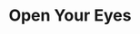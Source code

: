 ---
layout: gamepage
lang: "en"
title: "Open Your Eyes"

game: "The Game"
game-description: "🐀 Turn into a rat in the moonlight<br>
🐀 Kill the guards<br>
🐀 Keep your health under control<br>
🔮 Turn back into a witch in the torch light<br>
🔮 Hide from the guards<br>
🩸 Your health determines your bleeding<br>
🩸 Escape the prison!<br>"

development: "The Development"
development-description: "wa"

controls: "Controls"
controls-description: "⌨️ WASD to move<br>
🎮 Left joystick to move"

credits: "Credits"
credits-description: "🔥 Gameplay video music: Behind the Curtain of Deceit by StudioKolomna"

cover_image: "/assets/OpenYourEyes/openyoureyes_banner.png"
background_image: "/assets/OpenYourEyes/openyoureyes_background.png"
background_color: "#615aed"

gallery:
  - "/assets/OpenYourEyes/1.jpg"

lang_links:
  it: "/it/projects/openyoureyes.html"
  en: "/en/projects/openyoureyes.html"

font: "/assets/OpenYourEyes/SuperDream.ttf"
---